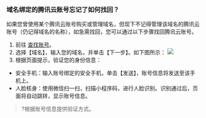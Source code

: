 
### 域名绑定的腾讯云账号忘记了如何找回？

如果您曾使用某个腾讯云账号购买或管理域名，但现下不记得管理该域名的腾讯云账号（仍记得域名的名称），如急需找回，您可以通过以下步骤找回腾讯云账号。

1. 前往 [查找账号](https://cloud.tencent.com/account/recover?type=3)。
2. 选择【域名】，输入您的域名，并单击【下一步】。如下图所示：
![](https://main.qcloudimg.com/raw/a1aae0c6c216b446c0a7918d41117fbc.png)
3. 根据页面提示，验证您的身份信息：
 - 安全手机：输入账号绑定的安全手机，单击【发送】，账号信息将发送至该手机上。
 - 人脸核身：使用微信扫一扫，扫描小程序码，进行人脸识别。识别通过后，页面将自动跳转，显示账号信息。
 
>?根据账号信息提供验证方式。
